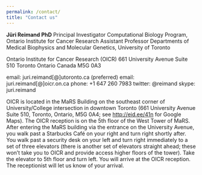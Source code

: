 ```yaml
---
permalink: /contact/
title: "Contact us"
---
```


**Jüri Reimand PhD**
Principal Investigator
Computational Biology Program, Ontario Institute for Cancer Research
Assistant Professor
Departments of Medical Biophysics and Molecular Genetics, University of Toronto


Ontario Institute for Cancer Research (OICR)
661 University Avenue
Suite 510
Toronto Ontario
Canada M5G 0A3


email: juri.reimand[@]utoronto.ca (preferred)
email: juri.reimand[@]oicr.on.ca
phone: +1 647 260 7983
twitter: @reimand
skype: juri.reimand

OICR is located in the MaRS Building on the southeast corner of University/College intersection in downtown Toronto (661 University Avenue Suite 510, Toronto, Ontario, M5G 0A4; see http://eid.ee/41n for Google Maps). The OICR reception is on the 5th floor of the West Tower of MaRS. After entering the MaRS building via the entrance on the University Avenue, you walk past a Starbucks Café on your right and turn right shortly after. You walk past a security desk on your left and turn right immediately to a set of three elevators (there is another set of elevators straight ahead; these won’t take you to OICR and provide access higher floors of the tower). Take the elevator to 5th floor and turn left. You will arrive at the OICR reception. The receptionist will let us know of your arrival.